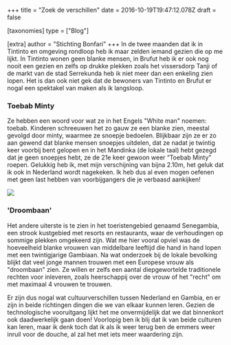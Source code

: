 +++
title = "Zoek de verschillen"
date = 2016-10-19T19:47:12.078Z
draft = false

[taxonomies]
type = ["Blog"]

[extra]
author = "Stichting Bonfari"
+++
In de twee maanden dat ik in Tintinto en omgeving rondloop heb ik maar zelden iemand gezien die op me lijkt. In Tintinto wonen geen blanke mensen, in Brufut heb ik er ook nog nooit een gezien en zelfs op drukke plekken zoals het vissersdorp Tanji of de markt van de stad Serrekunda heb ik niet meer dan een enkeling zien lopen. Het is dan ook niet gek dat de bewoners van Tintinto en Brufut er nogal een spektakel van maken als ik langsloop.

### Toebab Minty

Ze hebben een woord voor wat ze in het Engels "White man" noemen: toebab. Kinderen schreeuwen het zo gauw ze een blanke zien, meestal gevolgd door minty, waarmee ze snoepje bedoelen. Blijkbaar zijn ze er zo aan gewend dat blanke mensen snoepjes uitdelen, dat ze nadat je twintig keer voorbij bent gelopen en in het Mandinka (de lokale taal) hebt gezegd dat je geen snoepjes hebt, ze de 21e keer gewoon weer “Toebab Minty” roepen. Gelukkig heb ik, met mijn verschijning van bijna 2.10m, het geluk dat ik ook in Nederland wordt nagekeken. Ik heb dus al even mogen oefenen met geen last hebben van voorbijgangers die je verbaasd aankijken!

![](https://res.cloudinary.com/bonfari/image/upload/c_fill,f_auto,q_auto,w_768/v1602101343/blog/Blog4.jpg)

###  'Droombaan'

Het andere uiterste is te zien in het toeristengebied genaamd Senegambia, een strook kustgebied met resorts en restaurants, waar de verhoudingen op sommige plekken omgekeerd zijn. Wat me hier vooral opviel was de hoeveelheid blanke vrouwen van middelbare leeftijd die hand in hand lopen met een twintigjarige Gambiaan. Na wat onderzoek bij de lokale bevolking blijkt dat veel jonge mannen trouwen met een Europese vrouw als "droombaan" zien. Ze willen er zelfs een aantal diepgewortelde traditionele rechten voor inleveren, zoals heerschappij over de vrouw of het "recht" om met maximaal 4 vrouwen te trouwen.

Er zijn dus nogal wat cultuurverschillen tussen Nederland en Gambia, en er zijn in beide richtingen dingen die we van elkaar kunnen leren. Gezien de technologische vooruitgang lijkt het me onvermijdelijk dat we dat binnenkort ook daadwerkelijk gaan doen! Voorlopig ben ik blij dat ik van beide culturen kan leren, maar ik denk toch dat ik als ik weer terug ben de emmers weer inruil voor de douche, al zal het met iets meer waardering zijn.
